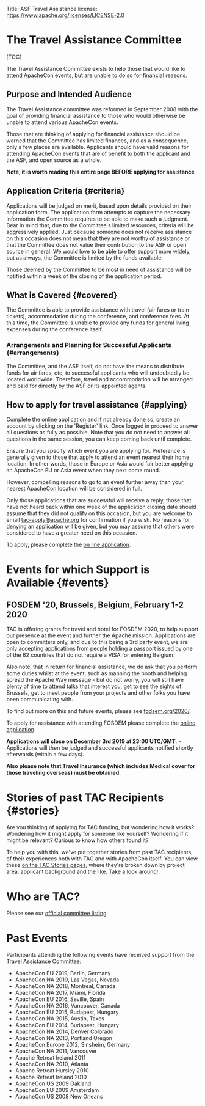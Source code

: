 Title: ASF Travel Assistance
license: https://www.apache.org/licenses/LICENSE-2.0

# The Travel Assistance Committee #

[TOC]

The Travel Assistance Committee exists to help those that would like to
attend ApacheCon events, but are unable to do so for financial reasons.

## Purpose and Intended Audience ##

The Travel Assistance committee was reformed in September 2008 with the
goal of providing financial assistance to those who would otherwise be
unable to attend various ApacheCon events.

Those that are thinking of applying for financial assistance should be
warned that the Committee has limited finances, and as a consequence, only
a few places are available. Applicants should have valid reasons for
attending ApacheCon events that are of benefit to both the applicant and
the ASF, and open source as a whole.

**Note, it is worth reading this entire page BEFORE applying for assistance**

## Application Criteria  {#criteria}

Applications will be judged on merit, based upon details provided on their
application form. The application form attempts to capture the necessary
information the Committee requires to be able to make such a judgment.
Bear in mind that, due to the Committee's limited resources, criteria will
be aggressively applied. Just because someone does not receive assistance
on this occasion does not mean that they are not worthy of assistance or
that the Committee does not value their contribution to the ASF or open
source in general. We would love to be able to offer support more widely,
but as always, the Committee is limited by the funds available.

Those deemed by the Committee to be most in need of assistance will be
notified within a week of the closing of the application period.

## What is Covered  {#covered}

The Committee is able to provide assistance with travel (air fares or train tickets),
accommodation during the conference, and conference fees. At this time, the
Committee is unable to provide any funds for general living expenses during
the conference itself.

### Arrangements and Planning for Successful Applicants  {#arrangements}

The Committee, and the ASF itself, do not have the means to distribute
funds for air fares, etc, to successful applicants who will undoubtedly be
located worldwide. Therefore, travel and accommodation will be arranged and
paid for directly by the ASF or its appointed agents.

## How to apply for travel assistance  {#applying}

Complete the [online application ](/travel/application) and if not already done so,
create an account by clicking on the 'Register' link. Once logged in
proceed to answer all questions as fully as possible. Note that you do not
need to answer all questions in the same session, you can keep coming back
until complete.

Ensure that you specify which event you are applying for. Preference is
generally given to those that apply to attend an event nearest their home
location. In other words, those in Europe or Asia would fair better
applying an ApacheCon EU or Asia event when they next come round.

However, compelling reasons to go to an event further away than your
nearest ApacheCon location will be considered in full.

Only those applications that are successful will receive a reply, those
that have not heard back within one week of the application closing date
should assume that they did not qualify on this occasion, but you are
welcome to email tac-apply@apache.org for confirmation if you wish. No
reasons for denying an application will be given, but you may assume that
others were considered to have a greater need on this occasion.

To apply, please complete the [on line application](/travel/application).

# Events for which Support is Available  {#events}

## FOSDEM '20, Brussels, Belgium, February 1-2 2020 ##
TAC is offering grants for travel and hotel for FOSDEM 2020, to help support
our presence at the event and further the Apache mission. Applications are 
open to committers only, and due to this being a 3rd party event, we are only
accepting applications from people holding a passport issued by one of the 62
countries that do not require a VISA for entering Belgium.

Also note, that in return for financial assistance, we do ask that you perform some 
duties whilst at the event, such as manning the booth and helping spread the Apache
Way message - but do not worry, you will still have plenty of time to attend talks that 
interest you, get to see the sights of Brussels, get to meet people from your 
projects and other folks you have been communicating with.

To find out more on this and future events, please see 
[fodsem.org/2020/](https://fosdem.org/2020/).

To apply for assistance with attending FOSDEM please
complete the [online application](https://tac-apply.apache.org/fosdem/).

**Applications will close on December 3rd 2019 at 23:00 UTC/GMT.** - 
Applications will then be judged and 
successful applicants notified shortly afterwards (within a few days).  

**Also please note that Travel Insurance (which includes Medical cover for 
those traveling overseas) must be obtained**.



# Stories of past TAC Recipients  {#stories}
Are you thinking of applying for TAC funding, but wondering how it works? Wondering how it
might apply for someone like yourself? Wondering if it might be relevant? Curious to know how
others found it?

To help you with this, we've put together stories from past TAC recipients, of their experiences
both with TAC and with ApacheCon itself. You can view these [on the TAC Stories 
pages](/travel/stories/), where they're broken down by project area, applicant background
and the like. [Take a look around!](/travel/stories/).

# Who are TAC? #

Please see our [official committee listing](http://home.apache.org/phonebook.html?pmc=tac)

# Past Events #

Participants attending the following events have received support from the Travel Assistance Committee:

  * ApacheCon EU 2019, Berlin, Germany
  * ApacheCon NA 2019, Las Vegas, Nevada
  * ApacheCon NA 2018, Montreal, Canada
  * ApacheCon NA 2017, Miami, Florida
  * ApacheCon EU 2016, Seville, Spain
  * ApacheCon NA 2016, Vancouver, Canada
  * ApacheCon EU 2015, Budapest, Hungary
  * ApacheCon NA 2015, Austin, Taxes
  * ApacheCon EU 2014, Budapest, Hungary
  * ApacheCon NA 2014, Denver Colorado
  * ApacheCon NA 2013, Portland Oregon
  * ApacheCon Europe 2012, Sinsheim, Germany
  * ApacheCon NA 2011, Vancouver
  * Apache Retreat Ireland 2011
  * ApacheCon NA 2010, Atlanta
  * Apache Retreat Hursley 2010
  * Apache Retreat Ireland 2010
  * ApacheCon US 2009 Oakland
  * ApacheCon EU 2009 Amsterdam
  * ApacheCon US 2008 New Orleans

<!--
## Apache Retreat Knockree, Ireland 2011  {#KnockreeRetreat}

The Travel Assistance Committee is able to help people who like to be able
to attend the Retreat, but who need some financial support in order to be
able to get there. There are limited places available, and all applications
will be scored on their individual merit. Applications are open to all open
source developers, both Apache Committers wishing to attend the whole
event, and other developers wishing to attend the one-day Bar Camp.
(However, the support available for those attending only the barcamp is
smaller than that for people attending the whole event).

- Event dates: 13 to 16 May 2011

- Application period: 28th February 2011 to 12th March 2011

- Notification date: successful applicants will be informed within one week
of application closing date.

- Applications via the [online webapp](/travel/application).
-->
